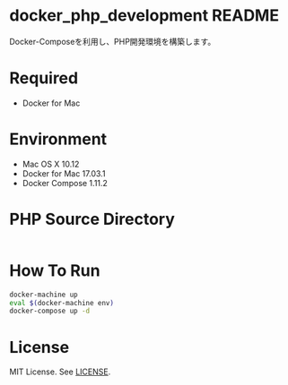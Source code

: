 # docker_php_development README

Docker-Composeを利用し、PHP開発環境を構築します。

# Required

* Docker for Mac

# Environment

* Mac OS X 10.12
* Docker for Mac 17.03.1
* Docker Compose 1.11.2

# PHP Source Directory

```./htdocs/src
```

# How To Run

```bash
docker-machine up
eval $(docker-machine env)
docker-compose up -d
```

# License

MIT License.
See [LICENSE](LICENSE).
